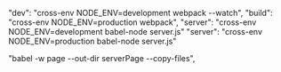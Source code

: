 "dev": "cross-env NODE_ENV=development webpack --watch",
"build": "cross-env NODE_ENV=production webpack",
"server": "cross-env NODE_ENV=development babel-node server.js"
"server": "cross-env NODE_ENV=production babel-node server.js"

"babel -w page --out-dir serverPage --copy-files",
